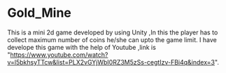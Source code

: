 # Gold_Mine 
This is a mini 2d game developed by using Unity ,In this the player has to collect maximum number of coins he/she can upto the game limit. 
I have develope this game with the help of Youtube ,link is "https://www.youtube.com/watch?v=l5bkhsyTTcw&list=PLX2vGYjWbI0RZ3M5zSs-cegtIzv-FBi4q&index=3".

